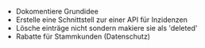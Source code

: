 * Dokomentiere Grundidee
* Erstelle eine Schnittstell zur einer API für Inzidenzen
* Lösche einträge nicht sondern makiere sie als 'deleted'
* Rabatte für Stammkunden (Datenschutz)